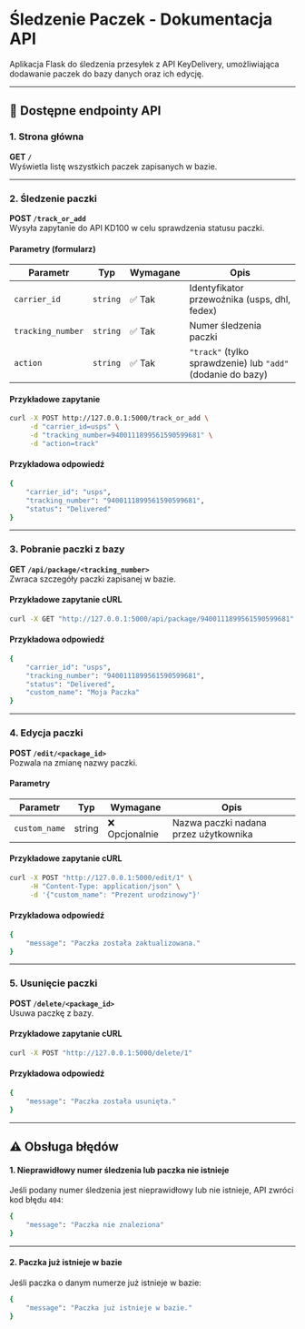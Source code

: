 # Śledzenie Paczek - Dokumentacja API

Aplikacja Flask do śledzenia przesyłek z API KeyDelivery, umożliwiająca dodawanie paczek do bazy danych oraz ich edycję.

---

## 🔗 Dostępne endpointy API

### **1. Strona główna**
**GET `/`**  
Wyświetla listę wszystkich paczek zapisanych w bazie.

---

### **2. Śledzenie paczki**
**POST `/track_or_add`**  
Wysyła zapytanie do API KD100 w celu sprawdzenia statusu paczki.

#### **Parametry (formularz)**
| Parametr         | Typ     | Wymagane | Opis |
|-----------------|--------|---------|------|
| `carrier_id`    | `string` | ✅ Tak | Identyfikator przewoźnika (usps, dhl, fedex) |
| `tracking_number` | `string` | ✅ Tak | Numer śledzenia paczki |
| `action`        | `string` | ✅ Tak | `"track"` (tylko sprawdzenie) lub `"add"` (dodanie do bazy) |

#### **Przykładowe zapytanie**
```sh
curl -X POST http://127.0.0.1:5000/track_or_add \
     -d "carrier_id=usps" \
     -d "tracking_number=9400111899561590599681" \
     -d "action=track"
```
#### **Przykładowa odpowiedź**
```sh
{
    "carrier_id": "usps",
    "tracking_number": "9400111899561590599681",
    "status": "Delivered"
}
```

---


### **3. Pobranie paczki z bazy**
**GET `/api/package/<tracking_number>`**  
Zwraca szczegóły paczki zapisanej w bazie.

#### **Przykładowe zapytanie cURL**
```sh
curl -X GET "http://127.0.0.1:5000/api/package/9400111899561590599681"
```
#### **Przykładowa odpowiedź**
```sh
{
    "carrier_id": "usps",
    "tracking_number": "9400111899561590599681",
    "status": "Delivered",
    "custom_name": "Moja Paczka"
}
```

---


### **4. Edycja paczki**
**POST `/edit/<package_id>`**  
Pozwala na zmianę nazwy paczki.

#### **Parametry**
| Parametr    | Typ    | Wymagane  | Opis                                      |
|-------------|--------|-----------|-------------------------------------------|
| `custom_name` | string | ❌ Opcjonalnie | Nazwa paczki nadana przez użytkownika |

#### **Przykładowe zapytanie cURL**
```sh
curl -X POST "http://127.0.0.1:5000/edit/1" \
     -H "Content-Type: application/json" \
     -d '{"custom_name": "Prezent urodzinowy"}'
```
#### **Przykładowa odpowiedź**
```sh
{
    "message": "Paczka została zaktualizowana."
}
```

---


### **5. Usunięcie paczki**
**POST `/delete/<package_id>`**  
Usuwa paczkę z bazy.

#### **Przykładowe zapytanie cURL**
```sh
curl -X POST "http://127.0.0.1:5000/delete/1"
```
#### **Przykładowa odpowiedź**
```sh
{
    "message": "Paczka została usunięta."
}
```

---

## ⚠️ Obsługa błędów

#### **1. Nieprawidłowy numer śledzenia lub paczka nie istnieje**
Jeśli podany numer śledzenia jest nieprawidłowy lub nie istnieje, API zwróci kod błędu `404`:

```sh
{
    "message": "Paczka nie znaleziona"
}
```

---


#### **2. Paczka już istnieje w bazie**
Jeśli paczka o danym numerze już istnieje w bazie:
```sh
{
    "message": "Paczka już istnieje w bazie."
}
```
